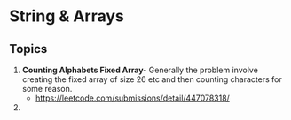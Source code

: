 # String & Arrays

## Topics
1. **Counting Alphabets Fixed Array-** Generally the problem involve creating the fixed array of size 26 etc and then counting characters for some reason.
    * https://leetcode.com/submissions/detail/447078318/
2. 
